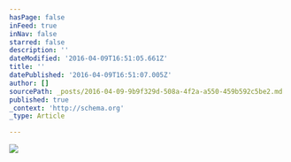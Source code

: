 ```yaml
---
hasPage: false
inFeed: true
inNav: false
starred: false
description: ''
dateModified: '2016-04-09T16:51:05.661Z'
title: ''
datePublished: '2016-04-09T16:51:07.005Z'
author: []
sourcePath: _posts/2016-04-09-9b9f329d-508a-4f2a-a550-459b592c5be2.md
published: true
_context: 'http://schema.org'
_type: Article

---
```

![](https://the-grid-user-content.s3-us-west-2.amazonaws.com/2f65128b-5348-4427-8b08-b13e236d9ff8.jpg)
